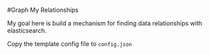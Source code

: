 #Graph My Relationships

My goal here is build a mechanism for finding data relationships with elasticsearch.  

Copy the template config file to `config.json`


